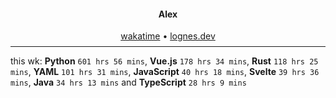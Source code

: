 <h4 align="center">
    Alex
</h4>

<div align="center">
    <a href="https://wakatime.com/@lognes">wakatime</a>
    <span>&bull;</span>
    <a href="https://lognes.dev">lognes.dev</a>
</div>

<hr style="margin-bottom: 0.5rem;margin-top: 0.5rem;"/>

<!--The rest goes down here-->

<p align="center">
  <div style="max-width:32rem">
    this wk: <strong>Python</strong> <code>601 hrs 56 mins</code>,  <strong>Vue.js</strong> <code>178 hrs 34 mins</code>,  <strong>Rust</strong> <code>118 hrs 25 mins</code>,  <strong>YAML</strong> <code>101 hrs 31 mins</code>,  <strong>JavaScript</strong> <code>40 hrs 18 mins</code>,  <strong>Svelte</strong> <code>39 hrs 36 mins</code>,  <strong>Java</strong> <code>34 hrs 13 mins</code> and <strong>TypeScript</strong> <code>28 hrs 9 mins</code>
  </div>
</p>

